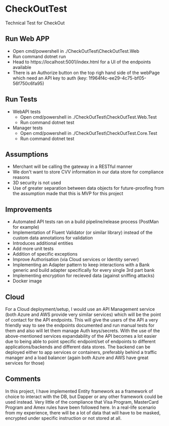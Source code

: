 # CheckOutTest
Technical Test for CheckOut

## Run Web APP
- Open cmd/powershell in ./CheckOutTest\CheckOutTest.Web
- Run command dotnet run
- Head to https://localhost:5001/index.html for a UI of the endpoints available
- There is an Authorize button on the top righ hand side of the webPage which need an API key to auth (key: 1f964f4c-ee29-4c75-bf05-56f750c6fa95)

## Run Tests
- WebAPI tests
  - Open cmd/powershell in ./CheckOutTest\CheckOutTest.Web.Test
  - Run command dotnet test
- Manager tests
  - Open cmd/powershell in ./CheckOutTest\CheckOutTest.Core.Test
  - Run command dotnet test

## Assumptions
- Merchant will be calling the gateway in a RESTful manner
- We don't want to store CVV information in our data store for compliance reasons
- 3D security is not used
- Use of greater separation between data objects for future-proofing from the assumption made that this is MVP for this project

## Improvements
- Automated API tests ran on a build pipeline/release process (PostMan for example)
- Implementation of Fluent Validator (or similar library) instead of the custom data annotations for validation
- Introduces additional entities
- Add more unit tests
- Addition of specific exceptions
- Improve Authorisation (via Cloud services or Identity server)
- Implementing an Adapter pattern to keep interactions with a Bank generic and build adapter specifically for every single 3rd part bank
- Implementing encryption for recieved data (against sniffing attacks)
- Docker image

## Cloud
For a Cloud deployment/setup, I would use an API Management service (both Azure and AWS provide very similar services) which will be the point of contact for the API endpoints.
This will give the users of the API a very friendly way to see the endpoints documented and run manual tests for them and also will let them manage Auth keys/secrets. With the use
of the above-mentioned services expandability of the API becomes a lot easier due to being able to point specific endpoint/set of endpoints to different applications/backends and
different data stores. The backend can be deployed either to app services or containers, preferably behind a traffic manager and a load balancer (again both Azure and AWS have great
services for those)

## Comments
In this project, I have implemented Entity framework as a framework of choice to interact with the DB, but Dapper or any other framework could be used instead.
Very little of the compliance that Visa Program, MasterCard Program and Amex rules have been followed here. In a real-life scenario from my experience, there will be
a lot of data that will have to be masked, encrypted under specific instruction or not stored at all.
